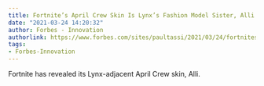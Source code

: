```yaml
---
title: Fortnite’s April Crew Skin Is Lynx’s Fashion Model Sister, Alli
date: "2021-03-24 14:20:32"
author: Forbes - Innovation
authorlink: https://www.forbes.com/sites/paultassi/2021/03/24/fortnites-april-crew-skin-is-lynxs-fashion-model-sister-alli/
tags:
- Forbes-Innovation
---
```

Fortnite has revealed its Lynx-adjacent April Crew skin, Alli.